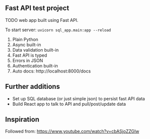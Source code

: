## Fast API test project
TODO web app built using Fast API.

To start server: `uvicorn sql_app.main:app --reload`

1. Plain Python
2. Async built-in
3. Data validation built-in
4. Fast API is typed
5. Errors in JSON
6. Authentication built-in
7. Auto docs: http://localhost:8000/docs

## Further additions

- Set up SQL database (or just simple json) to persist fast API data
- Build React app to talk to API and pull/post/update data

## Inspiration
Followed from: https://www.youtube.com/watch?v=cbASjoZZGIw
